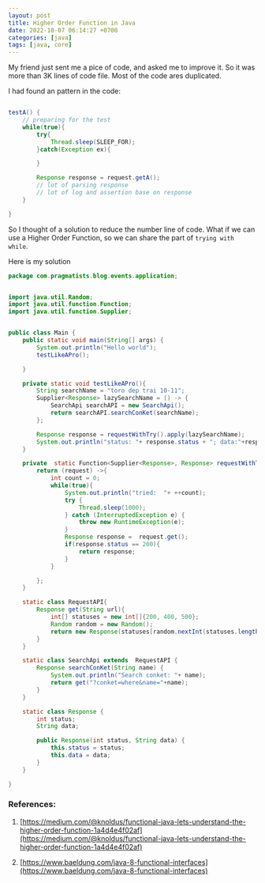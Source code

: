 ```yaml
---
layout: post
title: Higher Order Function in Java
date: 2022-10-07 06:14:27 +0700
categories: [java]
tags: [java, core]
---
```


My friend just sent me a pice of code, and asked me to improve it. So it was more than 3K lines of code file. Most of the code ares duplicated.

I had found an pattern in the code:

```java

testA() {
	// preparing for the test
	while(true){
		try{
			Thread.sleep(SLEEP_FOR);
		}catch(Exception ex){

		}

		Response response = request.getA();
		// lot of parsing response
		// lot of log and assertion base on response
	}

}

```

So I thought of a solution to reduce the number line of code. What if we can use a Higher Order Function, so we can share the part of `trying with while`.

Here is my solution

```java
package com.pragmatists.blog.events.application;


import java.util.Random;
import java.util.function.Function;
import java.util.function.Supplier;


public class Main {
    public static void main(String[] args) {
        System.out.println("Hello world");
        testLikeAPro();

    }

    private static void testLikeAPro(){
        String searchName = "toro dep trai 10-11";
        Supplier<Response> lazySearchName = () -> {
            SearchApi searchAPI = new SearchApi();
            return searchAPI.searchConKet(searchName);
        };

        Response response = requestWithTry().apply(lazySearchName);
        System.out.println("status: "+ response.status + "; data:"+response.data);
    }

    private  static Function<Supplier<Response>, Response> requestWithTry(){
        return (request) ->{
            int count = 0;
            while(true){
                System.out.println("tried:  "+ ++count);
                try {
                    Thread.sleep(1000);
                } catch (InterruptedException e) {
                    throw new RuntimeException(e);
                }
                Response response =  request.get();
                if(response.status == 200){
                    return response;
                }
            }

        };
    }

    static class RequestAPI{
        Response get(String url){
            int[] statuses = new int[]{200, 400, 500};
            Random random = new Random();
            return new Response(statuses[random.nextInt(statuses.length)], "response of: " + url);
        }
    }

    static class SearchApi extends  RequestAPI {
        Response searchConKet(String name) {
            System.out.println("Search conket: "+ name);
            return get("?conket=where&name="+name);
        }
    }

    static class Response {
        int status;
        String data;

        public Response(int status, String data) {
            this.status = status;
            this.data = data;
        }
    }

}

```

### References:

1. [https://medium.com/@knoldus/functional-java-lets-understand-the-higher-order-function-1a4d4e4f02af](https://medium.com/@knoldus/functional-java-lets-understand-the-higher-order-function-1a4d4e4f02af)

1. [https://www.baeldung.com/java-8-functional-interfaces](https://www.baeldung.com/java-8-functional-interfaces)
